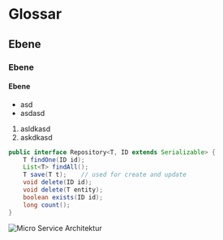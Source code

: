 # Glossar
## Ebene
### Ebene
#### Ebene


- asd
- asdasd 

1. asldkasd
2. askdkasd
    
```Java
public interface Repository<T, ID extends Serializable> {
	T findOne(ID id);
	List<T> findAll();
	T save(T t);	// used for create and update
	void delete(ID id);
	void delete(T entity);
	boolean exists(ID id);
	long count();
}
````

![](sloth.jpg "Micro Service Architektur")
